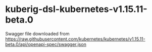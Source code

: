 # kuberig-dsl-kubernetes-v1.15.11-beta.0

Swagger file downloaded from https://raw.githubusercontent.com/kubernetes/kubernetes/v1.15.11-beta.0/api/openapi-spec/swagger.json

